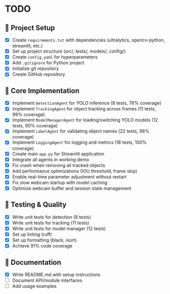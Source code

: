 # TODO

## 🚀 Project Setup
- [x] Create `requirements.txt` with dependencies (ultralytics, opencv-python, streamlit, etc.)
- [x] Set up project structure (src/, tests/, models/, config/)
- [x] Create `config.yaml` for hyperparameters
- [x] Add `.gitignore` for Python project
- [x] Initialize git repository
- [x] Create GitHub repository

## 🔧 Core Implementation
- [x] Implement `DetectionAgent` for YOLO inference (8 tests, 76% coverage)
- [x] Implement `TrackingAgent` for object tracking across frames (11 tests, 99% coverage)
- [x] Implement `ModelManagerAgent` for loading/switching YOLO models (12 tests, 90% coverage)
- [x] Implement `LabelAgent` for validating object names (22 tests, 98% coverage)
- [x] Implement `LoggingAgent` for logging and metrics (18 tests, 100% coverage)
- [x] Create main `app.py` for Streamlit application
- [x] Integrate all agents in working demo
- [x] Fix crash when removing all tracked objects
- [x] Add performance optimizations (IOU threshold, frame skip)
- [x] Enable real-time parameter adjustment without restart
- [x] Fix slow webcam startup with model caching
- [x] Optimize webcam buffer and session state management

## 🧪 Testing & Quality
- [x] Write unit tests for detection (8 tests)
- [x] Write unit tests for tracking (11 tests)
- [x] Write unit tests for model manager (12 tests)
- [x] Set up linting (ruff)
- [x] Set up formatting (black, isort)
- [x] Achieve 91% code coverage

## 📝 Documentation
- [x] Write README.md with setup instructions
- [ ] Document API/module interfaces
- [ ] Add usage examples
